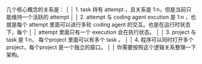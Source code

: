 几个核心概念的关系是：                                                                                                          │
│   1. task 持有 attempt ，且关系是 1:n，但是当前只能维持一个活跃的 attempt                                                         │
│   2. attempt 与 coding agent excution 是 1:n ，也就是每个 attempt 里面可以进行多轮 coding agent 的交互。也是在运行时状态下，每个  │
│   attempt 里面只有一个 execution 会在执行状态。                                                                                   │
│   3. project 与 task 是 1:n， 每个project 里面可以有多个 task 。                                                                  │
│   4. 程序可以同时打开多个 project，每个project 是一个独立的窗口。                                                                 │
│   你需要按照这个逻辑关系整理一下架构。